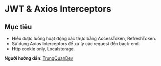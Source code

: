 # JWT & Axios Interceptors

## Mục tiêu

- Hiểu được luồng hoạt động xác thực bằng AccessToken, RefreshToken.
- Sử dụng Axios Interceptors để xử lý các request đến back-end.
- Http cookie only, Localstorage.

**Người hướng dẫn**: [TrungQuanDev](https://github.com/trungquandev)
